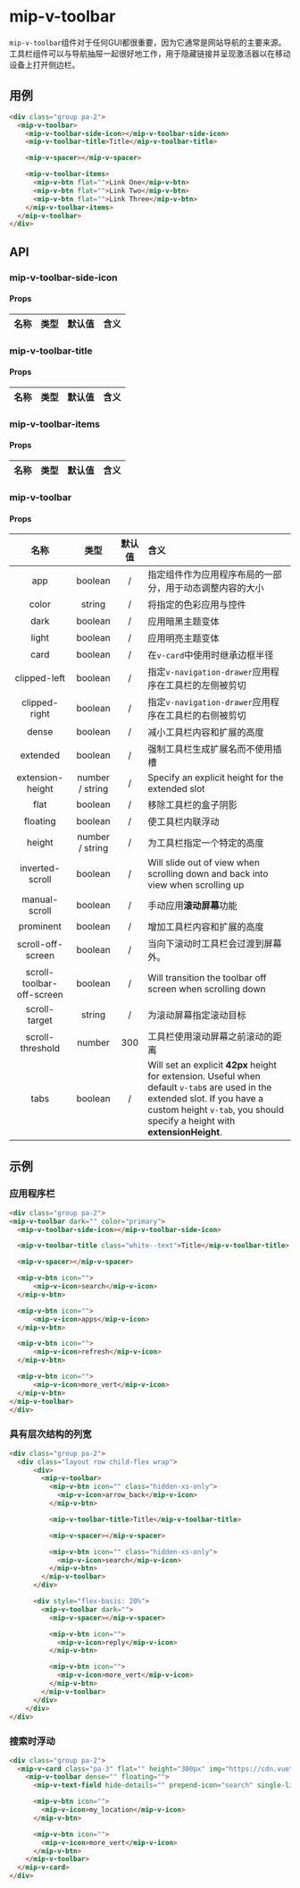 # mip-v-toolbar

`mip-v-toolbar`组件对于任何GUI都很重要，因为它通常是网站导航的主要来源。工具栏组件可以与导航抽屉一起很好地工作，用于隐藏链接并呈现激活器以在移动设备上打开侧边栏。

## 用例

```html
<div class="group pa-2">
  <mip-v-toolbar>
    <mip-v-toolbar-side-icon></mip-v-toolbar-side-icon>
    <mip-v-toolbar-title>Title</mip-v-toolbar-title>

    <mip-v-spacer></mip-v-spacer>

    <mip-v-toolbar-items>
      <mip-v-btn flat="">Link One</mip-v-btn>
      <mip-v-btn flat="">Link Two</mip-v-btn>
      <mip-v-btn flat="">Link Three</mip-v-btn>
    </mip-v-toolbar-items>
  </mip-v-toolbar>
</div>
```

## API

### mip-v-toolbar-side-icon

#### Props

名称|类型|默认值|含义
:--:|:--:|:--:|:---


### mip-v-toolbar-title

#### Props

名称|类型|默认值|含义
:--:|:--:|:--:|:---


### mip-v-toolbar-items

#### Props

名称|类型|默认值|含义
:--:|:--:|:--:|:---


### mip-v-toolbar

#### Props

名称|类型|默认值|含义
:--:|:--:|:--:|:---
app|boolean|/|指定组件作为应用程序布局的一部分，用于动态调整内容的大小
color|string|/|将指定的色彩应用与控件
dark|boolean|/|应用暗黑主题变体
light|boolean|/|应用明亮主题变体
card|boolean|/|在`v-card`中使用时继承边框半径
clipped-left|boolean|/|指定`v-navigation-drawer`应用程序在工具栏的左侧被剪切
clipped-right|boolean|/|指定`v-navigation-drawer`应用程序在工具栏的右侧被剪切
dense|boolean|/|减小工具栏内容和扩展的高度
extended|boolean|/|强制工具栏生成扩展名而不使用插槽
extension-height|number / string|/|Specify an explicit height for the extended slot
flat|boolean|/|移除工具栏的盒子阴影
floating|boolean|/|使工具栏内联浮动
height|number / string|/|为工具栏指定一个特定的高度
inverted-scroll|boolean|/|Will slide out of view when scrolling down and back into view when scrolling up
manual-scroll|boolean|/|手动应用**滚动屏幕**功能
prominent|boolean|/|增加工具栏内容和扩展的高度
scroll-off-screen|boolean|/|当向下滚动时工具栏会过渡到屏幕外。
scroll-toolbar-off-screen|boolean|/|Will transition the toolbar off screen when scrolling down
scroll-target|string|/|为滚动屏幕指定滚动目标
scroll-threshold|number|300|工具栏使用滚动屏幕之前滚动的距离
tabs|boolean|/|Will set an explicit **42px** height for extension. Useful when default `v-tab`s are used in the extended slot. If you have a custom height `v-tab`, you should specify a height with **extensionHeight**.

## 示例

### 应用程序栏

```html
<div class="group pa-2">
<mip-v-toolbar dark="" color="primary">
  <mip-v-toolbar-side-icon></mip-v-toolbar-side-icon>

  <mip-v-toolbar-title class="white--text">Title</mip-v-toolbar-title>

  <mip-v-spacer></mip-v-spacer>

  <mip-v-btn icon="">
      <mip-v-icon>search</mip-v-icon>
  </mip-v-btn>

  <mip-v-btn icon="">
      <mip-v-icon>apps</mip-v-icon>
  </mip-v-btn>

  <mip-v-btn icon="">
      <mip-v-icon>refresh</mip-v-icon>
  </mip-v-btn>

  <mip-v-btn icon="">
      <mip-v-icon>more_vert</mip-v-icon>
  </mip-v-btn>
</mip-v-toolbar>
</div>
```

### 具有层次结构的列宽

```html
<div class="group pa-2">
  <div class="layout row child-flex wrap">
      <div>
        <mip-v-toolbar>
          <mip-v-btn icon="" class="hidden-xs-only">
            <mip-v-icon>arrow_back</mip-v-icon>
          </mip-v-btn>

          <mip-v-toolbar-title>Title</mip-v-toolbar-title>

          <mip-v-spacer></mip-v-spacer>

          <mip-v-btn icon="" class="hidden-xs-only">
            <mip-v-icon>search</mip-v-icon>
          </mip-v-btn>
        </mip-v-toolbar>
      </div>

      <div style="flex-basis: 20%">
        <mip-v-toolbar dark="">
          <mip-v-spacer></mip-v-spacer>

          <mip-v-btn icon="">
            <mip-v-icon>reply</mip-v-icon>
          </mip-v-btn>

          <mip-v-btn icon="">
            <mip-v-icon>more_vert</mip-v-icon>
          </mip-v-btn>
        </mip-v-toolbar>
      </div>
    </div>
</div>
```

### 搜索时浮动

```html
<div class="group pa-2">
  <mip-v-card class="pa-3" flat="" height="300px" img="https://cdn.vuetifyjs.com/images/toolbar/map.jpg">
    <mip-v-toolbar dense="" floating="">
      <mip-v-text-field hide-details="" prepend-icon="search" single-line=""></mip-v-text-field>

      <mip-v-btn icon="">
        <mip-v-icon>my_location</mip-v-icon>
      </mip-v-btn>

      <mip-v-btn icon="">
        <mip-v-icon>more_vert</mip-v-icon>
      </mip-v-btn>
    </mip-v-toolbar>
  </mip-v-card>
</div>
```
